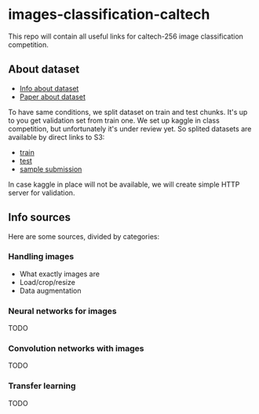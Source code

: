 # images-classification-caltech

This repo will contain all useful links for caltech-256 image classification competition.

## About dataset

- [Info about dataset](http://www.vision.caltech.edu/Image_Datasets/Caltech256/)
- [Paper about dataset](https://core.ac.uk/download/pdf/4875878.pdf)

To have same conditions, we split dataset on train and test chunks.
It's up to you get validation set from train one.
We set up kaggle in class competition, but unfortunately it's under review yet.
So splited datasets are available by direct links to S3:

- [train](https://s3-us-west-2.amazonaws.com/usdc-caltech-256/train.zip)
- [test](https://s3-us-west-2.amazonaws.com/usdc-caltech-256/test.zip)
- [sample submission](https://s3-us-west-2.amazonaws.com/usdc-caltech-256/test_example.csv)

In case kaggle in place will not be available, we will create simple HTTP server for validation.

## Info sources

Here are some sources, divided by categories:

### Handling images

- What exactly images are
- Load/crop/resize
- Data augmentation

### Neural networks for images

TODO

### Convolution networks with images

TODO

### Transfer learning

TODO
